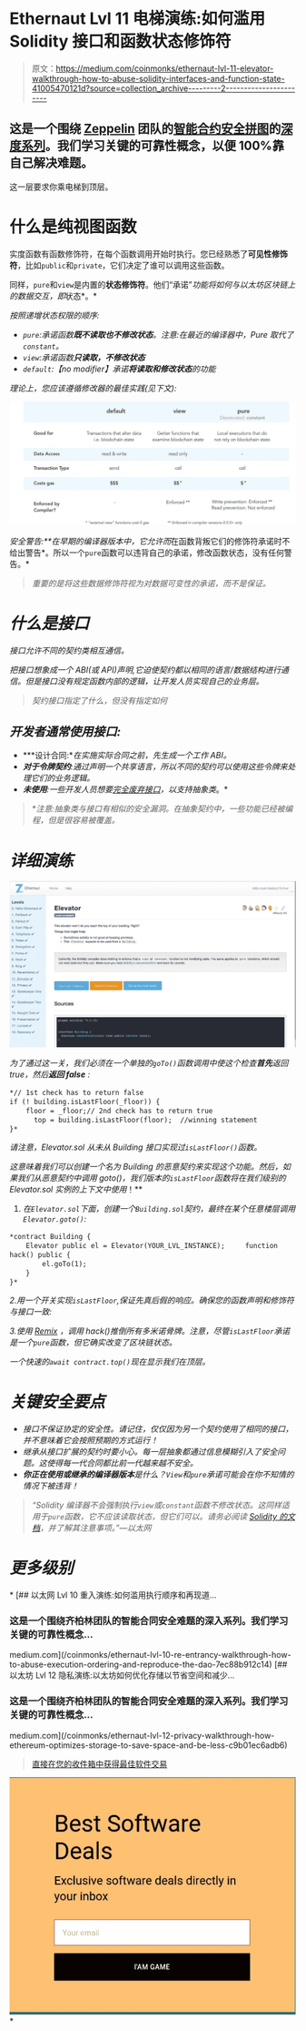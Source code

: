 # Ethernaut Lvl 11 电梯演练:如何滥用 Solidity 接口和函数状态修饰符

> 原文：<https://medium.com/coinmonks/ethernaut-lvl-11-elevator-walkthrough-how-to-abuse-solidity-interfaces-and-function-state-41005470121d?source=collection_archive---------2----------------------->

## 这是一个围绕 [Zeppelin](https://openzeppelin.org/) 团队的[智能合约安全拼图](https://ethernaut.zeppelin.solutions/)的[深度系列](/@nicolezhu)。我们学习关键的可靠性概念，以便 100%靠自己解决难题。

这一层要求你乘电梯到顶层。

# 什么是纯视图函数

实度函数有函数修饰符，在每个函数调用开始时执行。您已经熟悉了**可见性修饰符**，比如`public`和`private`，它们决定了谁可以调用这些函数。

同样，`pure`和`view`是内置的**状态修饰符**。他们“承诺”*功能将如何与以太坊区块链上的数据交互，即*状态*。*

*按照递增状态权限的顺序:*

*   *`pure`:承诺函数**既不读取也不修改状态**。注意:在最近的编译器中，Pure 取代了`constant`。*
*   *`view`:承诺函数**只读取，不修改状态***
*   *`default`:【no modifier】承诺**将读取和修改状态**的功能*

*理论上，您应该遵循修改器的最佳实践(见下文):*

*![](img/9f76cea1e4f2ba8e1b07fd4b11a77564.png)*

***安全警告:**在早期的编译器版本中，它*允许*而*在函数背叛它们的修饰符承诺时不给出警告*。所以一个`pure`函数可以违背自己的承诺，修改函数状态，没有任何警告。*

> *重要的是将这些数据修饰符视为对数据可变性的承诺，而不是保证。*

# *什么是接口*

*接口允许不同的契约类相互通信。*

*把接口想象成一个 ABI(或 API)声明,它迫使契约都以相同的语言/数据结构进行通信。但是接口没有规定函数内部的逻辑，让开发人员实现自己的业务层。*

> *契约接口指定了什么，但没有指定如何*

## ***开发者通常使用接口:***

*   ***设计合同:**在实施实际合同之前，先生成一个工作 ABI。*
*   ***对于令牌契约**:通过声明一个共享语言，所以不同的契约可以使用这些令牌来处理它们的业务逻辑。*
*   ***未使用**:一些开发人员想要[完全废弃接口](https://github.com/ethereum/solidity/issues/3420)，以支持抽象类*。*

> **注意:抽象类与接口有相似的安全漏洞。在抽象契约中，一些功能已经被编程，但是很容易被覆盖。*

# *详细演练*

*![](img/e96726ce1f24de8dc824d7607fd2be6e.png)*

*为了通过这一关，我们必须在一个单独的`goTo()`函数调用中使这个检查**首先**返回 true，然后**返回 false** :*

```
*// 1st check has to return false
if (! building.isLastFloor(_floor)) {
    floor = _floor;// 2nd check has to return true
      top = building.isLastFloor(floor);  //winning statement
}*
```

*请注意，Elevator.sol 从未从 Building 接口实现过`isLastFloor()`函数。*

*这意味着我们可以创建一个名为 Building 的恶意契约来实现这个功能。然后，如果我们从恶意契约中调用 goto()，我们版本的`isLastFloor`函数将在我们级别的 Elevator.sol 实例的上下文中使用*！**

1.  *在`Elevator.sol`下面，创建一个`Building.sol`契约，最终在某个任意楼层调用`Elevator.goto()`:*

```
*contract Building {
    Elevator public el = Elevator(YOUR_LVL_INSTANCE);     function hack() public {
        el.goTo(1);
    }
}*
```

*2.用一个开关实现`isLastFloor`,保证先真后假的响应。确保您的函数声明和修饰符与接口一致:*

*3.使用 [Remix](http://remix.ethereum.org/) ，调用 hack()推倒所有多米诺骨牌。注意，尽管`isLastFloor`承诺是一个`pure`函数，但它确实改变了区块链状态。*

*一个快速的`await contract.top()`现在显示我们在顶层。*

# *关键安全要点*

*   *接口不保证协定的安全性。请记住，仅仅因为另一个契约使用了相同的接口，并不意味着它会按照预期的方式运行！*
*   *继承从接口扩展的契约时要小心。每一层抽象都通过信息模糊引入了安全问题。这使得每一代合同都比前一代越来越不安全。*
*   ***你正在使用或继承的编译器版本**是什么？`View`和`pure`承诺可能会在你不知情的情况下被违背！*

> *“Solidity 编译器不会强制执行`view`或`constant`函数不修改状态。这同样适用于`pure`函数，它不应该读取状态，但它们可以。请务必阅读 [Solidity 的文档](http://solidity.readthedocs.io/en/develop/contracts.html#view-functions)，并了解其注意事项。”—以太网*

# *更多级别*

*[](/coinmonks/ethernaut-lvl-10-re-entrancy-walkthrough-how-to-abuse-execution-ordering-and-reproduce-the-dao-7ec88b912c14) [## 以太网 Lvl 10 重入演练:如何滥用执行顺序和再现道…

### 这是一个围绕齐柏林团队的智能合同安全难题的深入系列。我们学习关键的可靠性概念…

medium.com](/coinmonks/ethernaut-lvl-10-re-entrancy-walkthrough-how-to-abuse-execution-ordering-and-reproduce-the-dao-7ec88b912c14) [](/coinmonks/ethernaut-lvl-12-privacy-walkthrough-how-ethereum-optimizes-storage-to-save-space-and-be-less-c9b01ec6adb6) [## 以太坊 Lvl 12 隐私演练:以太坊如何优化存储以节省空间和减少…

### 这是一个围绕齐柏林团队的智能合同安全难题的深入系列。我们学习关键的可靠性概念…

medium.com](/coinmonks/ethernaut-lvl-12-privacy-walkthrough-how-ethereum-optimizes-storage-to-save-space-and-be-less-c9b01ec6adb6) 

> [直接在您的收件箱中获得最佳软件交易](https://coincodecap.com/?utm_source=coinmonks)

[![](img/7c0b3dfdcbfea594cc0ae7d4f9bf6fcb.png)](https://coincodecap.com/?utm_source=coinmonks)*